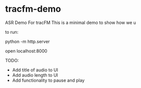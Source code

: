 # tracfm-demo

ASR Demo For tracFM
This is a minimal demo to show how we u

to run:

python -m http.server 

open localhost:8000

TODO:
- Add title of audio to UI
- Add audio length to UI
- Add functionality to pause and play